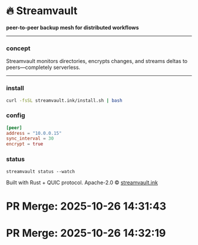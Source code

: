 
# 🔥 **Streamvault**

**peer-to-peer backup mesh for distributed workflows**

---

### concept

Streamvault monitors directories, encrypts changes, and streams deltas to peers—completely serverless.

---

### install

```bash
curl -fsSL streamvault.ink/install.sh | bash
```

### config

```toml
[peer]
address = "10.0.0.15"
sync_interval = 30
encrypt = true
```

### status

`streamvault status --watch`

Built with Rust + QUIC protocol.
Apache-2.0 © [streamvault.ink](https://streamvault.ink)

# PR Merge: 2025-10-26 14:31:43

# PR Merge: 2025-10-26 14:32:19

